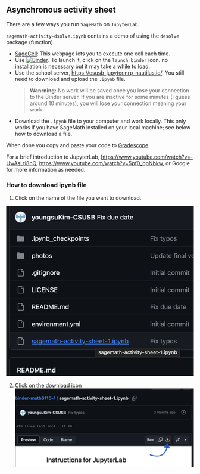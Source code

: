 Asynchronous activity sheet 
---
There are a few ways you run ``SageMath`` on ``JupyterLab``.

`sagemath-activity-dsolve.ipynb` contains a demo of using the `desolve` package (function).

* [SageCell](https://sagecell.sagemath.org/): This webpage lets you to execute one cell each time. 
* Use [![Binder](https://mybinder.org/badge_logo.svg)](https://mybinder.org/v2/gh/youngsuKim-CSUSB/binder-math2270-math4270.git/HEAD?labpath=.%2Fsagemath-activity-dsolve.ipynb). To launch it, click on the ``launch binder`` icon. no installation is necessary but it may take a while to load. 
* Use the school server, https://csusb-jupyter.nrp-nautilus.io/. You still need to download and upload the ``.ipynb`` file. 
    > **Wanrning:** No work will be saved once you lose your connection to the Binder server. If you are inactive for some minutes (I guess around 10 minutes), you will lose your connection meaning your work. 
* Download the ``.ipynb`` file to your computer and work locally. This only works if you have SageMath installed on your local machine; see below how to download a file. 

When done you copy and paste your code to [Gradescope](). 

For a brief introduction to JupyterLab, https://www.youtube.com/watch?v=-UwAsLtl8nQ, https://www.youtube.com/watch?v=5pf0_bpNbkw, or Google for more information as needed. 

### How to download ipynb file

1. Click on the name of the file you want to download.

![click](./photos/click_on_file_name.png)

2. Click on the download icon
![download](./photos/download_icon.png)
